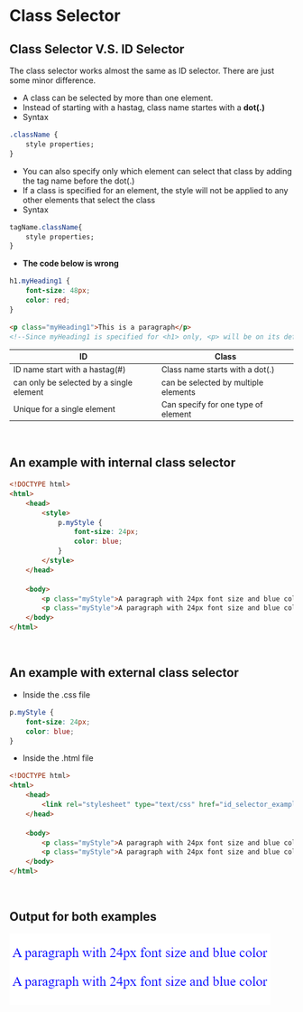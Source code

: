 # Class Selector

## Class Selector V.S. ID Selector
The class selector works almost the same as ID selector. There are just some minor difference.
- A class can be selected by more than one element.
- Instead of starting with a hastag, class name startes with a **dot(.)**
- Syntax
```css
.className {
    style properties;
}
```
- You can also specify only which element can select that class by adding the tag name before the dot(.)
- If a class is specified for an element, the style will not be applied to any other elements that select the class
- Syntax
```css
tagName.className{
    style properties;
}
```
- **The code below is wrong**
```css
h1.myHeading1 {
    font-size: 48px;
    color: red;
}
```
```html
<p class="myHeading1">This is a paragraph</p>
<!--Since myHeading1 is specified for <h1> only, <p> will be on its default style.-->
```
|ID|Class|
|---|---|
|ID name start with a hastag(#)|Class name starts with a dot(.)|
|can only be selected by a single element|can be selected by multiple elements|
|Unique for a single element|Can specify for one type of element|
<br>

## An example with internal class selector
```html
<!DOCTYPE html>
<html>
    <head>
        <style>
            p.myStyle {
                font-size: 24px;
                color: blue;
            }
        </style>
    </head>

    <body>
        <p class="myStyle">A paragraph with 24px font size and blue color</p>
        <p class="myStyle">A paragraph with 24px font size and blue color</p>
    </body>
</html>
```
<br>

## An example with external class selector
- Inside the .css file
```css
p.myStyle {
    font-size: 24px;
    color: blue;
}
```
- Inside the .html file
```html
<!DOCTYPE html>
<html>
    <head>
        <link rel="stylesheet" type="text/css" href="id_selector_example.css">
    </head>

    <body>
        <p class="myStyle">A paragraph with 24px font size and blue color</p>
        <p class="myStyle">A paragraph with 24px font size and blue color</p>
    </body>
</html>
```
<br>

## Output for both examples
<img src="./class_selector_example_output.png">